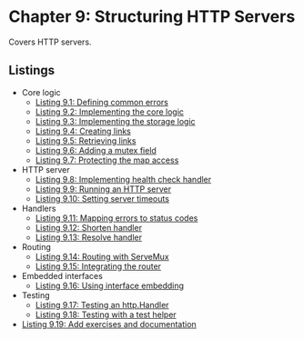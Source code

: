 # Chapter 9: Structuring HTTP Servers

Covers HTTP servers.

## Listings

- Core logic
  - [Listing 9.1: Defining common errors](../../all-listings/09-structuring-http-servers/01-defining-common-errors.md)
  - [Listing 9.2: Implementing the core logic](../../all-listings/09-structuring-http-servers/02-implementing-the-core-logic.md)
  - [Listing 9.3: Implementing the storage logic](../../all-listings/09-structuring-http-servers/03-implementing-the-storage-logic.md)
  - [Listing 9.4: Creating links](../../all-listings/09-structuring-http-servers/04-creating-links.md)
  - [Listing 9.5: Retrieving links](../../all-listings/09-structuring-http-servers/05-retrieving-links.md)
  - [Listing 9.6: Adding a mutex field](../../all-listings/09-structuring-http-servers/06-adding-a-mutex-field.md)
  - [Listing 9.7: Protecting the map access](../../all-listings/09-structuring-http-servers/07-protecting-the-map-access.md)
- HTTP server
  - [Listing 9.8: Implementing health check handler](../../all-listings/09-structuring-http-servers/08-implementing-health-check-handler.md)
  - [Listing 9.9: Running an HTTP server](../../all-listings/09-structuring-http-servers/09-running-an-http-server.md)
  - [Listing 9.10: Setting server timeouts](../../all-listings/09-structuring-http-servers/10-setting-server-timeouts.md)
- Handlers
  - [Listing 9.11: Mapping errors to status codes](../../all-listings/09-structuring-http-servers/11-mapping-errors-to-status-codes.md)
  - [Listing 9.12: Shorten handler](../../all-listings/09-structuring-http-servers/12-shorten-handler.md)
  - [Listing 9.13: Resolve handler](../../all-listings/09-structuring-http-servers/13-resolve-handler.md)
- Routing
  - [Listing 9.14: Routing with ServeMux](../../all-listings/09-structuring-http-servers/14-routing-with-servemux.md)
  - [Listing 9.15: Integrating the router](../../all-listings/09-structuring-http-servers/15-integrating-the-router.md)
- Embedded interfaces
  - [Listing 9.16: Using interface embedding](../../all-listings/09-structuring-http-servers/16-using-interface-embedding.md)
- Testing
  - [Listing 9.17: Testing an http.Handler](../../all-listings/09-structuring-http-servers/17-testing-an-httphandler.md)
  - [Listing 9.18: Testing with a test helper](../../all-listings/09-structuring-http-servers/18-testing-with-a-test-helper.md)
- [Listing 9.19: Add exercises and documentation](../../all-listings/09-structuring-http-servers/19-add-exercises-and-documentation.md)
